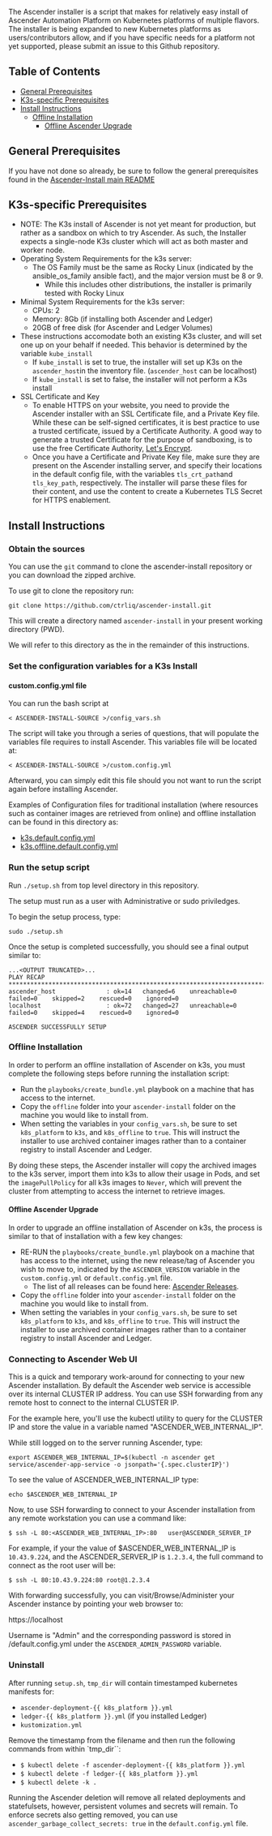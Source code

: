 The Ascender installer is a script that makes for relatively easy
install of Ascender Automation Platform on Kubernetes platforms of
multiple flavors. The installer is being expanded to new Kubernetes
platforms as users/contributors allow, and if you have specific needs
for a platform not yet supported, please submit an issue to this
Github repository.

## Table of Contents

- [General Prerequisites](#general-prerequisites)
- [K3s-specific Prerequisites](#k3s-specific-prerequisites)
- [Install Instructions](#install-instructions)
  - [Offline Installation](#offline-installation)
    - [Offline Ascender Upgrade](#offline-ascender-upgrade)

## General Prerequisites

If you have not done so already, be sure to follow the general
prerequisites found in the [Ascender-Install main
README](../../README.md#general-prerequisites)

## K3s-specific Prerequisites

- NOTE: The K3s install of Ascender is not yet meant for production,
  but rather as a sandbox on which to try Ascender. As such, the
  Installer expects a single-node K3s cluster which will act as both
  master and worker node.
- Operating System Requirements for the k3s server:
  - The OS Family must be the same as Rocky Linux (indicated by the ansible_os_family ansible fact), and the major version must be 8 or 9.
    - While this includes other distributions, the installer is primarily tested with Rocky Linux
- Minimal System Requirements for the k3s server:
  - CPUs: 2
  - Memory: 8Gb (if installing both Ascender and Ledger)
  - 20GB of free disk (for Ascender and Ledger Volumes)
- These instructions accomodate both an existing K3s cluster, and will
  set one up on your behalf if needed. This behavior is determined by
  the variable `kube_install`
  - If `kube_install` is set to true, the installer will set up K3s on
    the `ascender_host`in the inventory file. (`ascender_host` can be
    localhost)
  - If `kube_install` is set to false, the installer will not perform
    a K3s install
- SSL Certificate and Key
  - To enable HTTPS on your website, you need to provide the Ascender
    installer with an SSL Certificate file, and a Private Key
    file. While these can be self-signed certificates, it is best
    practice to use a trusted certificate, issued by a Certificate
    Authority. A good way to generate a trusted Certificate for the
    purpose of sandboxing, is to use the free Certificate Authority,
    [Let's Encrypt](https://letsencrypt.org/getting-started/).
  - Once you have a Certificate and Private Key file, make sure they
    are present on the Ascender installing server, and specify their
    locations in the default config file, with the variables
    `tls_crt_path`and `tls_key_path`, respectively. The installer will
    parse these files for their content, and use the content to create
    a Kubernetes TLS Secret for HTTPS enablement.

## Install Instructions

### Obtain the sources

You can use the `git` command to clone the ascender-install repository or you can download the zipped archive. 

To use git to clone the repository run:

```
git clone https://github.com/ctrliq/ascender-install.git
```
This will create a directory named `ascender-install` in your present working directory (PWD).

We will refer to this directory as the <ASCENDER-INSTALL-SOURCE> in the remainder of this instructions.

### Set the configuration variables for a K3s Install

#### custom.config.yml file

You can run the bash script at 

```
< ASCENDER-INSTALL-SOURCE >/config_vars.sh
```

The script will take you through a series of questions, that will populate the variables file requires to install Ascender. This variables file will be located at:

```
< ASCENDER-INSTALL-SOURCE >/custom.config.yml
```

Afterward, you can simply edit this file should you not want to run the script again before installing Ascender.

Examples of Configuration files for traditional installation (where resources such as container images are retrieved from online) and offline installation can be found in this directory as:
- [k3s.default.config.yml](./k3s.default.config.yml)
- [k3s.offline.default.config.yml](./k3s.offline.default.config.yml)

### Run the setup script

Run `./setup.sh` from top level directory in this repository.

The setup must run as a user with Administrative or sudo priviledges.  

To begin the setup process, type:

```
sudo ./setup.sh
```

Once the setup is completed successfully, you should see a final output similar to:

```
...<OUTPUT TRUNCATED>...
PLAY RECAP *************************************************************************************************************************
ascender_host              : ok=14   changed=6    unreachable=0    failed=0    skipped=2    rescued=0    ignored=0
localhost                  : ok=72   changed=27   unreachable=0    failed=0    skipped=4    rescued=0    ignored=0

ASCENDER SUCCESSFULLY SETUP
```


### Offline Installation

In order to perform an offline installation of Ascender on k3s, you must complete the following steps before running the installation script:
  - Run the `playbooks/create_bundle.yml` playbook on a machine that has access to the internet.
  - Copy the `offline` folder into your `ascender-install` folder on the machine you would like to install from.
  - When setting the variables in your `config_vars.sh`, be sure to set `k8s_platform` to `k3s`, and `k8s_offline` to `true`. This will instruct the installer to use archived container images rather than to a container registry to install Ascender and Ledger.

By doing these steps, the Ascender installer will copy the archived images to the k3s server, import them into k3s to allow their usage in Pods, and set the `imagePullPolicy` for all k3s images to `Never`, which will prevent the cluster from attempting to access the internet to retrieve images. 

#### Offline Ascender Upgrade

In order to upgrade an offline installation of Ascender on k3s, the process is similar to that of installation with a few key changes:
- RE-RUN the `playbooks/create_bundle.yml` playbook on a machine that has access to the internet, using the new release/tag of Ascender you wish to move to, indicated by the `ASCENDER_VERSION` variable in the `custom.config.yml` or `default.config.yml` file.
  - The list of all releases can be found here: [Ascender Releases](https://github.com/ctrliq/ascender/releases).
- Copy the `offline` folder into your `ascender-install` folder on the machine you would like to install from.
- When setting the variables in your `config_vars.sh`, be sure to set `k8s_platform` to `k3s`, and `k8s_offline` to `true`. This will instruct the installer to use archived container images rather than to a container registry to install Ascender and Ledger.


### Connecting to Ascender Web UI

This is a quick and temporary work-around for connecting to your new Ascender installation. 
By default the Ascender web service is accessible over its internal CLUSTER IP address. 
You can use SSH forwarding from any remote host to connect to the internal CLUSTER IP.

For the example here, you'll use the kubectl utility to query for the CLUSTER IP and store the value in a variable named "ASCENDER_WEB_INTERNAL_IP". 

While still logged on to the server running Ascender, type:

```
export ASCENDER_WEB_INTERNAL_IP=$(kubectl -n ascender get service/ascender-app-service -o jsonpath='{.spec.clusterIP}')
```

To see the value of ASCENDER_WEB_INTERNAL_IP type:

```
echo $ASCENDER_WEB_INTERNAL_IP
```

Now, to use SSH forwarding to connect to your Ascender installation from any remote workstation you can use a command like:

```
$ ssh -L 80:<ASCENDER_WEB_INTERNAL_IP>:80   user@ASCENDER_SERVER_IP
```

For example, if your the value of $ASCENDER_WEB_INTERNAL_IP is `10.43.9.224`, and the ASCENDER_SERVER_IP is `1.2.3.4`, the full command to connect as the root user will be:

```
$ ssh -L 80:10.43.9.224:80 root@1.2.3.4
```

With forwarding successfully, you can visit/Browse/Administer your Ascender instance by pointing your web browser to:

https://localhost


Username is "Admin" and the corresponding password is stored in <ASCENDER-INSTALL-SOURCE>/default.config.yml under the `ASCENDER_ADMIN_PASSWORD` variable.

### Uninstall

After running `setup.sh`, `tmp_dir` will contain timestamped kubernetes manifests for:

- `ascender-deployment-{{ k8s_platform }}.yml`
- `ledger-{{ k8s_platform }}.yml` (if you installed Ledger)
- `kustomization.yml`

Remove the timestamp from the filename and then run the following
commands from within `tmp_dir``:

- `$ kubectl delete -f ascender-deployment-{{ k8s_platform }}.yml`
- `$ kubectl delete -f ledger-{{ k8s_platform }}.yml`
- `$ kubectl delete -k .`

Running the Ascender deletion will remove all related deployments and
statefulsets, however, persistent volumes and secrets will remain. To
enforce secrets also getting removed, you can use
`ascender_garbage_collect_secrets: true` in the `default.config.yml`
file.

